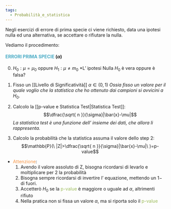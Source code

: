 ```yaml
---
tags:
  - Probabilità_e_statistica
---
```

Negli esercizi di errore di prima specie ci viene richiesto, data una ipotesi nulla ed una alternativa, se accettare o rifiutare la nulla.

Vediamo il procedimento:

#### <font color="#4bacc6">ERRORI PRIMA SPECIE</font> ($\alpha$)

0. $H_{0}:\mu=\mu_{0}$ oppure $H_{1}:\mu\neq m_{0}$
	*L’ ipotesi Nulla $H_{0}$ è vera oppure è falsa?

1.  Fisso un [[Livello di Significatività]] $\alpha\in(0,1)$
	*Ossia fisso un valore per il quale voglio che la statistica che ho ottenuto dai campioni si avvicini a* $H_{0}$.

2. Calcolo la [[p-value e Statistica Test|Statistica Test]]:
 $$\dfrac{\sqrt{ n }}{\sigma}|\bar{x}-\mu|$$
	 *La statistica test è una funzione dell’ insieme dei dati, che allora li rappresenta.*

3. Calcolo la probabilità che la statistica assuma il valore dello step 2:
$$\mathbb{P}(\ |Z|>\dfrac{\sqrt{ n }}{\sigma}|\bar{x}-\mu|\ )=p-value$$
- <font color="#f79646">Attenzione</font>:
	1. Avendo il valore assoluto di Z, bisogna ricordarsi di levarlo e moltiplicare per 2 la probabilità
	2. Bisogna sempre ricordarsi di invertire l’ equazione, mettendo un $1-$ di fuori.
	3. Accetterò $H_{0}$ se la <font color="#9bbb59">p-value</font> è maggiore o uguale ad $\alpha$, altrimenti rifiuto
	4. Nella pratica non si fissa un valore $\alpha$, ma si riporta solo il <font color="#9bbb59">p-value</font>


